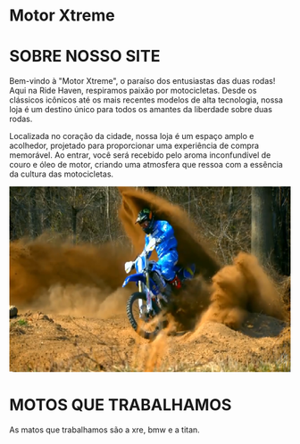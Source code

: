 # Motor Xtreme

# SOBRE NOSSO SITE 

Bem-vindo à "Motor Xtreme", o paraíso dos entusiastas das duas rodas! Aqui na Ride Haven, respiramos paixão por motocicletas. Desde os clássicos icônicos até os mais recentes modelos de alta tecnologia, nossa loja é um destino único para todos os amantes da liberdade sobre duas rodas.

Localizada no coração da cidade, nossa loja é um espaço amplo e acolhedor, projetado para proporcionar uma experiência de compra memorável. Ao entrar, você será recebido pelo aroma inconfundível de couro e óleo de motor, criando uma atmosfera que ressoa com a essência da cultura das motocicletas.

![](https://github.com/LuisRoch4/Motor-Xtreme/blob/master/minialtura/img-moto-site.png)

# MOTOS QUE TRABALHAMOS

As matos que trabalhamos são a xre, bmw e a titan.

![]()